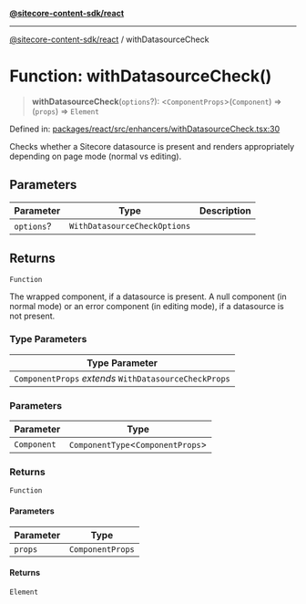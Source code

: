 [**@sitecore-content-sdk/react**](../README.md)

***

[@sitecore-content-sdk/react](../README.md) / withDatasourceCheck

# Function: withDatasourceCheck()

> **withDatasourceCheck**(`options`?): \<`ComponentProps`\>(`Component`) => (`props`) => `Element`

Defined in: [packages/react/src/enhancers/withDatasourceCheck.tsx:30](https://github.com/Sitecore/xmc-jss-dev/blob/d118c3d87d535fa4161627b881481e84f583140c/packages/react/src/enhancers/withDatasourceCheck.tsx#L30)

Checks whether a Sitecore datasource is present and renders appropriately depending on page mode (normal vs editing).

## Parameters

| Parameter | Type | Description |
| ------ | ------ | ------ |
| `options`? | `WithDatasourceCheckOptions` |  |

## Returns

`Function`

The wrapped component, if a datasource is present.
 A null component (in normal mode) or an error component (in editing mode), if a datasource is not present.

### Type Parameters

| Type Parameter |
| ------ |
| `ComponentProps` *extends* `WithDatasourceCheckProps` |

### Parameters

| Parameter | Type |
| ------ | ------ |
| `Component` | `ComponentType`\<`ComponentProps`\> |

### Returns

`Function`

#### Parameters

| Parameter | Type |
| ------ | ------ |
| `props` | `ComponentProps` |

#### Returns

`Element`
